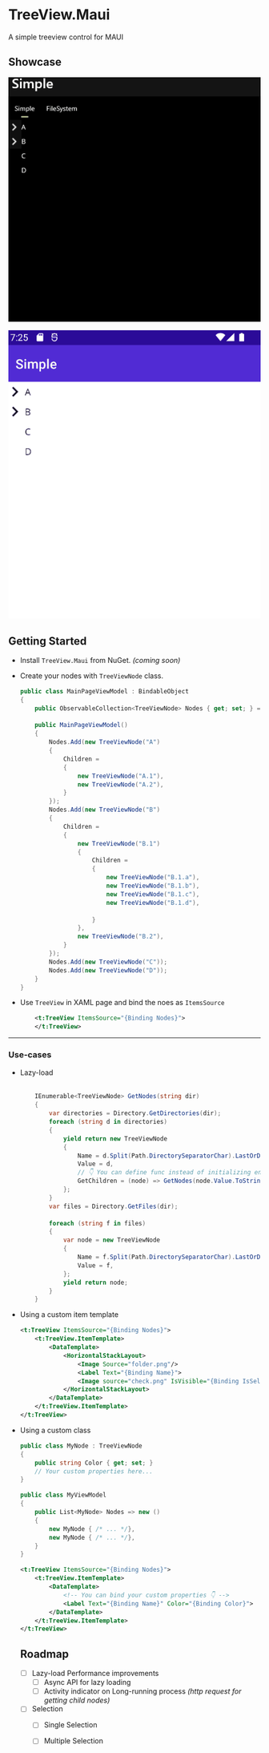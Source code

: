 # TreeView.Maui
 A simple treeview control for MAUI

## Showcase

![](art/windows-demo.gif)

![](art/android-demo.gif)


## Getting Started

- Install `TreeView.Maui` from NuGet. _(coming soon)_

- Create your nodes with `TreeViewNode` class.

    ```csharp
    public class MainPageViewModel : BindableObject
    {
        public ObservableCollection<TreeViewNode> Nodes { get; set; } = new();

        public MainPageViewModel()
        {
            Nodes.Add(new TreeViewNode("A")
            {
                Children =
                {
                    new TreeViewNode("A.1"),
                    new TreeViewNode("A.2"),
                }
            });
            Nodes.Add(new TreeViewNode("B")
            {
                Children =
                {
                    new TreeViewNode("B.1")
                    {
                        Children =
                        {
                            new TreeViewNode("B.1.a"),
                            new TreeViewNode("B.1.b"),
                            new TreeViewNode("B.1.c"),
                            new TreeViewNode("B.1.d"),

                        }
                    },
                    new TreeViewNode("B.2"),
                }
            });
            Nodes.Add(new TreeViewNode("C"));
            Nodes.Add(new TreeViewNode("D"));
        }
    }
    ```

- Use `TreeView` in XAML page and bind the noes as `ItemsSource`

    ```xml
        <t:TreeView ItemsSource="{Binding Nodes}">
        </t:TreeView>
    ```

---

### Use-cases

- Lazy-load

    ```csharp

        IEnumerable<TreeViewNode> GetNodes(string dir)
        {
            var directories = Directory.GetDirectories(dir);
            foreach (string d in directories)
            {
                yield return new TreeViewNode
                {
                    Name = d.Split(Path.DirectorySeparatorChar).LastOrDefault(),
                    Value = d,
                    // 👇 You can define func instead of initializing entire tree.
                    GetChildren = (node) => GetNodes(node.Value.ToString())
                };
            }
            var files = Directory.GetFiles(dir);

            foreach (string f in files)
            {
                var node = new TreeViewNode
                {
                    Name = f.Split(Path.DirectorySeparatorChar).LastOrDefault(),
                    Value = f,
                };
                yield return node;
            }
        }
    ```

- Using a custom item template

    ```xml
    <t:TreeView ItemsSource="{Binding Nodes}">
        <t:TreeView.ItemTemplate>
            <DataTemplate>
                <HorizontalStackLayout>
                    <Image Source="folder.png"/>
                    <Label Text="{Binding Name}">
                    <Image source="check.png" IsVisible="{Binding IsSelected}">
                </HorizontalStackLayout>
            </DataTemplate>
        </t:TreeView.ItemTemplate>
    </t:TreeView>
    ```

- Using a custom class

    ```csharp
    public class MyNode : TreeViewNode
    {
        public string Color { get; set; }
        // Your custom properties here...
    }
    ```

    ```csharp
    public class MyViewModel
    {
        public List<MyNode> Nodes => new ()
        {
            new MyNode { /* ... */},
            new MyNode { /* ... */},
        }
    }
    ```

    ```xml
    <t:TreeView ItemsSource="{Binding Nodes}">
        <t:TreeView.ItemTemplate>
            <DataTemplate>
                <!-- You can bind your custom properties 👇 -->
                <Label Text="{Binding Name}" Color="{Binding Color}">
            </DataTemplate>
        </t:TreeView.ItemTemplate>
    </t:TreeView>
    ```


    ## Roadmap

    - [ ] Lazy-load Performance improvements
      - [ ] Async API for lazy loading
      - [ ] Activity indicator on Long-running process _(http request for getting child nodes)_
    - [ ] Selection
      - [ ] Single Selection
      - [ ] Multiple Selection


